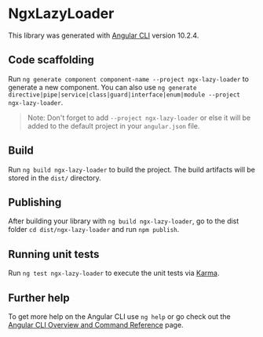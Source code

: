 # NgxLazyLoader

This library was generated with [Angular CLI](https://github.com/angular/angular-cli) version 10.2.4.

## Code scaffolding

Run `ng generate component component-name --project ngx-lazy-loader` to generate a new component. You can also use `ng generate directive|pipe|service|class|guard|interface|enum|module --project ngx-lazy-loader`.
> Note: Don't forget to add `--project ngx-lazy-loader` or else it will be added to the default project in your `angular.json` file. 

## Build

Run `ng build ngx-lazy-loader` to build the project. The build artifacts will be stored in the `dist/` directory.

## Publishing

After building your library with `ng build ngx-lazy-loader`, go to the dist folder `cd dist/ngx-lazy-loader` and run `npm publish`.

## Running unit tests

Run `ng test ngx-lazy-loader` to execute the unit tests via [Karma](https://karma-runner.github.io).

## Further help

To get more help on the Angular CLI use `ng help` or go check out the [Angular CLI Overview and Command Reference](https://angular.io/cli) page.
